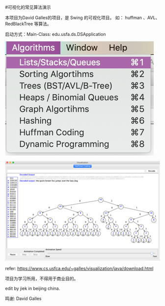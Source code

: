 #可视化的常见算法演示

本项目为David Galles的项目，是 Swing 的可视化项目。
如： huffman 、AVL、RedBlackTree 等算法。

启动方式：Main-Class: edu.usfa.ds.DSApplication

![alt 算法清单](img/algorithms_list.png)

![alt huffman算法](img/huffman_coding.png)

refer: https://www.cs.usfca.edu/~galles/visualization/java/download.html

项目为学习所用，不得用于商业目的。

edit by jiek in beijing china.

鸣谢: David Galles